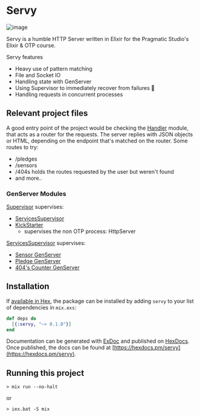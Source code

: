 # Servy

![image](https://user-images.githubusercontent.com/44877112/163279769-57485c2e-e526-4d95-9cad-87e43da4477c.png)


Servy is a humble HTTP Server written in Elixir for the Pragmatic Studio's Elixir & OTP course.

Servy features 
- Heavy use of pattern matching
- File and Socket IO
- Handling state with GenServer
- Using Supervisor to immediately recover from failures 🙌
- Handling requests in concurrent processes 

## Relevant project files

A good entry point of the project would be checking the [Handler](https://github.com/joaquinipar/servy/blob/main/lib/servy/handler.ex) module, that acts as a router for the requests.
The server replies with JSON objects or HTML, depending on the endpoint that's matched on the router.
Some routes to try:
- /pledges
- /sensors
- /404s holds the routes requested by the user but weren't found
- and more..

### GenServer Modules

[Supervisor](https://github.com/joaquinipar/servy/blob/main/lib/servy/supervisor.ex) supervises:
- [ServicesSupervisor](https://github.com/joaquinipar/servy/blob/main/lib/servy/services_supervisor.ex)
- [KickStarter](https://github.com/joaquinipar/servy/blob/main/lib/servy/kick_starter.ex)
  - supervises the non OTP process: HttpServer


[ServicesSupervisor](https://github.com/joaquinipar/servy/blob/main/lib/servy/services_supervisor.ex) supervises:

- [Sensor GenServer](https://github.com/joaquinipar/servy/blob/main/lib/servy/sensor_server.ex)
- [Pledge GenServer](https://github.com/joaquinipar/servy/blob/main/lib/servy/pledge_server.ex)
- [404's Counter GenServer](https://github.com/joaquinipar/servy/blob/main/lib/servy/counter.ex)


## Installation

If [available in Hex](https://hex.pm/docs/publish), the package can be installed
by adding `servy` to your list of dependencies in `mix.exs`:

```elixir
def deps do
  [{:servy, "~> 0.1.0"}]
end
```

Documentation can be generated with [ExDoc](https://github.com/elixir-lang/ex_doc)
and published on [HexDocs](https://hexdocs.pm). Once published, the docs can
be found at [https://hexdocs.pm/servy](https://hexdocs.pm/servy).

## Running this project
```
> mix run --no-halt
```
or
```
> iex.bat -S mix
```


